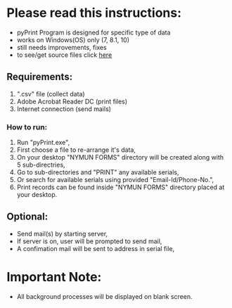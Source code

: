 # Please read this instructions:

- pyPrint Program is designed for specific type of data
- works on Windows(OS) only (7, 8.1, 10) 
- still needs improvements, fixes
- to see/get source files click [here](https://github.com/Faizanf33/print-data-source)

## Requirements:

1. ".csv" file (collect data)
2. Adobe Acrobat Reader DC (print files)
3. Internet connection (send mails)


### How to run:

1. Run "pyPrint.exe",
2. First choose a file to re-arrange it's data,
3. On your desktop "NYMUN FORMS" directory will be created along with 5 sub-directries,
4. Go to sub-directories and "PRINT" any available serials,
5. Or search for available serials using provided "Email-Id/Phone-No.",
6. Print records can be found inside "NYMUN FORMS" directory placed at your desktop.

## Optional:

- Send mail(s) by starting server,
- If server is on, user will be prompted to send mail,
- A confimation mail will be sent to address in serial file,

# Important Note:
- All background processes will be displayed on blank screen.
